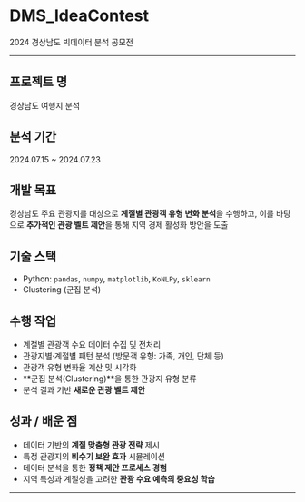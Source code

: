 # DMS_IdeaContest  
2024 경상남도 빅데이터 분석 공모전 

---

## 프로젝트 명  
경상남도 여행지 분석

## 분석 기간  
2024.07.15 ~ 2024.07.23  

## 개발 목표  
경상남도 주요 관광지를 대상으로 **계절별 관광객 유형 변화 분석**을 수행하고, 이를 바탕으로 **추가적인 관광 벨트 제안**을 통해 지역 경제 활성화 방안을 도출  

## 기술 스택  
- Python: `pandas`, `numpy`, `matplotlib`, `KoNLPy`, `sklearn`
- Clustering (군집 분석)  

## 수행 작업  
- 계절별 관광객 수요 데이터 수집 및 전처리  
- 관광지별·계절별 패턴 분석 (방문객 유형: 가족, 개인, 단체 등)  
- 관광객 유형 변화율 계산 및 시각화  
- **군집 분석(Clustering)**을 통한 관광지 유형 분류  
- 분석 결과 기반 **새로운 관광 벨트 제안**  

## 성과 / 배운 점  
- 데이터 기반의 **계절 맞춤형 관광 전략** 제시  
- 특정 관광지의 **비수기 보완 효과** 시뮬레이션  
- 데이터 분석을 통한 **정책 제안 프로세스 경험**  
- 지역 특성과 계절성을 고려한 **관광 수요 예측의 중요성 학습**  

---
